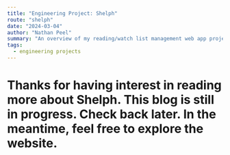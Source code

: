 ```yaml
---
title: "Engineering Project: Shelph"
route: "shelph"
date: "2024-03-04"
author: "Nathan Peel"
summary: "An overview of my reading/watch list management web app project called Shelph"
tags:
  - engineering projects
---
```


# Thanks for having interest in reading more about Shelph. This blog is still in progress. Check back later. In the meantime, feel free to explore the website.

